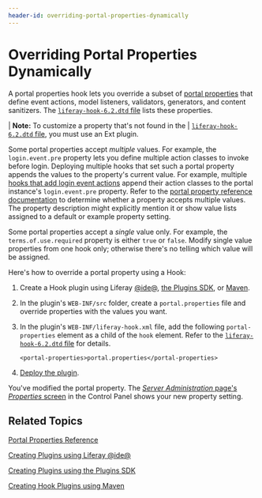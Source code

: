 ```yaml
---
header-id: overriding-portal-properties-dynamically
---
```


# Overriding Portal Properties Dynamically

A portal properties hook lets you override a subset of
[portal properties](@platform-ref@/6.2/propertiesdoc/portal.properties.html)
that define event actions, model listeners, validators, generators, and content
sanitizers. The 
[`liferay-hook-6.2.dtd` file](@platform-ref@/6.2/definitions/liferay-hook_6_2_0.dtd.html)
lists these properties. 

| **Note:** To customize a property that's not found in the
| [`liferay-hook-6.2.dtd` file](@platform-ref@/6.2/definitions/liferay-hook_6_2_0.dtd.html), you must use an Ext plugin.

Some portal properties accept *multiple* values. For example, the
`login.event.pre` property lets you define multiple action classes to invoke
before login. Deploying multiple hooks that set such a portal property appends
the values to the property's current value. For example, multiple 
[hooks that add login event actions](/docs/6-2/tutorials/-/knowledge_base/t/performing-a-custom-action-using-a-hook)
append their action classes to the portal instance's `login.event.pre`
property. Refer to the
[portal property reference documentation](@platform-ref@/6.2/propertiesdoc/portal.properties.html)
to determine whether a property accepts multiple values. The property
description might explicitly mention it or show value lists assigned to a
default or example property setting. 

Some portal properties accept a
*single* value only. For example, the `terms.of.use.required` property is either `true` or
`false`. Modify single value properties from one hook only; otherwise there's no telling which value will be assigned.  

Here's how to override a portal property using a Hook:

1.  Create a Hook plugin using Liferay
[@ide@](/docs/6-2/tutorials/-/knowledge_base/t/creating-projects-using-the-new-project-wizard),
[the Plugins SDK](/docs/6-2/tutorials/-/knowledge_base/t/using-the-plugins-sdk),
or
[Maven](/docs/6-2/tutorials/-/knowledge_base/t/developing-liferay-hook-plugins-with-maven).

2.  In the plugin's `WEB-INF/src` folder, create a `portal.properties` file and
    override properties with the values you want.  

3.  In the plugin's `WEB-INF/liferay-hook.xml` file, add the following
    `portal-properties` element  as a child of the `hook` element. Refer to the
    [`liferay-hook-6.2.dtd` file](@platform-ref@/6.2/definitions/liferay-hook_6_2_0.dtd.html)
    for details.

        <portal-properties>portal.properties</portal-properties>

4.  [Deploy the plugin](/docs/6-2/tutorials/-/knowledge_base/t/deploying-plugins-to-a-local-portal-instance). 

You've modified the portal property. The
[*Server Administration* page's *Properties* screen](/docs/6-2/user/-/knowledge_base/u/server-administration)
in the Control Panel shows your new property setting. 

## Related Topics

[Portal Properties Reference](@platform-ref@/6.2/propertiesdoc/portal.properties.html)

[Creating Plugins using Liferay @ide@](/docs/6-2/tutorials/-/knowledge_base/t/creating-projects-using-the-new-project-wizard)

[Creating Plugins using the Plugins SDK](/docs/6-2/tutorials/-/knowledge_base/t/using-the-plugins-sdk)

[Creating Hook Plugins using Maven](/docs/6-2/tutorials/-/knowledge_base/t/developing-liferay-hook-plugins-with-maven)
